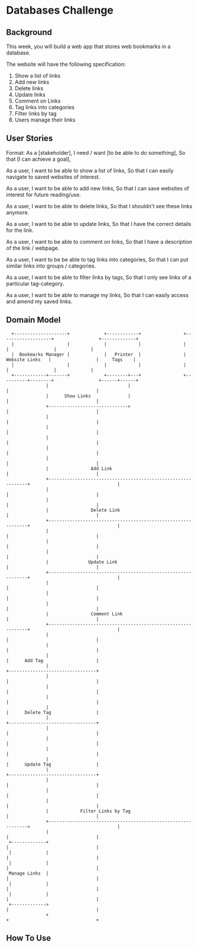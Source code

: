 # Databases Challenge

## Background
This week, you will build a web app that stores web bookmarks in a database.

The website will have the following specification:
1. Show a list of links
2. Add new links
3. Delete links
4. Update links
5. Comment on Links
6. Tag links into categories
7. Filter links by tag
8. Users manage their links

## User Stories

Format:
As a [stakeholder],
I need / want [to be able to do something],
So that [I can achieve a goal],

As a user,
I want to be able to show a list of links,
So that I can easily navigate to saved websites of interest.

As a user,
I want to be able to add new links,
So that I can save websites of interest for future reading/use.

As a user,
I want to be able to delete links,
So that I shouldn't see these links anymore.

As a user,
I want to be able to update links,
So that I have the correct details for the link.

As a user,
I want to be able to comment on links,
So that I have a description of the link / webpage.

As a user,
I want to be be able to tag links into categories,
So that I can put similar links into groups / categories.

As a user,
I want to be able to filter links by tags,
So that I only see links of a particular tag-category.

As a user,
I want to be able to manage my links,
So that I can easily access and amend my saved links.


## Domain Model

```
  +--------------------+             +------------+                +-------------------+                 +-------------+
  |                    |             |            |                |                   |                 |             |
  |  Bookmarks Manager |             |   Printer  |                |   Website Links   |                 |     Tags    |
  |                    |             |            |                |                   |                 |             |
  +------------+-------+             +--------+---+                +----------+--------+                 +------+------+
               |                              |                               |                                 |
               |      Show Links              |                               |                                 |
               +------------------------------>                               |                                 |
               |                                                              |                                 |
               |                                                              |                                 |
               |                                                              |                                 |
               |                                                              |                                 |
               |                                                              |                                 |
               |                Add Link                                      |                                 |
               +--------------------------------------------------------------+                                 |
               |                                                              |                                 |
               |                                                              |                                 |
               |                Delete Link                                   |                                 |
               +--------------------------------------------------------------+                                 |
               |                                                              |                                 |
               |                                                              |                                 |
               |                                                              |                                 |
               |               Update Link                                    |                                 |
               +--------------------------------------------------------------+                                 |
               |                                                              |                                 |
               |                                                              |                                 |
               |                                                              |                                 |
               |                Comment Link                                  |                                 |
               +--------------------------------------------------------------+                                 |
               |                                                              |                                 |
               |                                                              |                                 |
               |                                                              |      Add Tag                    |
               |                                                              +---------------------------------+
               |                                                              |                                 |
               |                                                              |                                 |
               |                                                              |                                 |
               |                                                              |      Delete Tag                 |
               |                                                              +---------------------------------+
               |                                                              |                                 |
               |                                                              |                                 |
               |                                                              |                                 |
               |                                                              |      Update Tag                 |
               |                                                              +---------------------------------+
               |                                                              |                                 |
               |                                                              |                                 |
               |                                                              |                                 |
               |            Filter Links by Tag                               |                                 |
               +-------------------------------------------------------------->                                 |
               |                                                              |                                 |
 +-------------+                                                              |                                 |
 |             |                                                              |                                 |
 |             |                                                              |                                 |
 Manage Links  |                                                              |                                 |
 |             |                                                              |                                 |
 |             |                                                              |                                 |
 +------------->                                                              |                                 |
               +                                                              +                                 +

```
## How To Use
